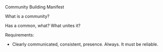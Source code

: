 Community Building Manifest

What is a community?

Has a common, what? What unites it?

Requirements:
- Clearly communicated, consistent, presence. Always. It must be reliable.